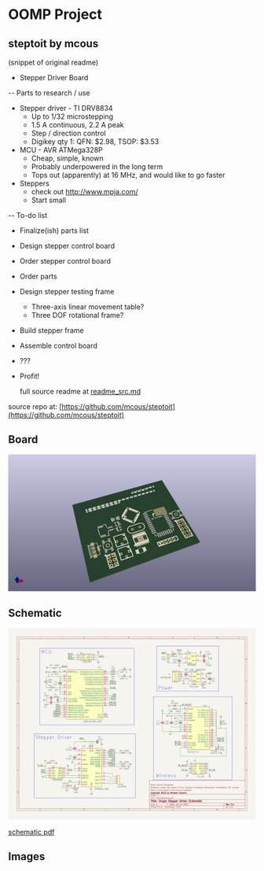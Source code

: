 # OOMP Project  
## steptoit  by mcous  
  
(snippet of original readme)  
  
- Stepper Driver Board  
  
-- Parts to research / use  
* Stepper driver - TI DRV8834  
    * Up to 1/32 microstepping  
    * 1.5 A continuous, 2.2 A peak  
    * Step / direction control  
    * Digikey qty 1: QFN: $2.98, TSOP: $3.53  
* MCU - AVR ATMega328P  
    * Cheap, simple, known  
    * Probably underpowered in the long term  
    * Tops out (apparently) at 16 MHz, and would like to go faster  
* Steppers  
    * check out http://www.mpja.com/  
    * Start small  
  
-- To-do list  
* Finalize(ish) parts list  
* Design stepper control board  
* Order stepper control board  
* Order parts  
* Design stepper testing frame  
    * Three-axis linear movement table?  
    * Three DOF rotational frame?  
* Build stepper frame  
* Assemble control board  
* ???  
* Profit!  
  
  full source readme at [readme_src.md](readme_src.md)  
  
source repo at: [https://github.com/mcous/steptoit](https://github.com/mcous/steptoit)  
## Board  
  
[![working_3d.png](working_3d_600.png)](working_3d.png)  
## Schematic  
  
[![working_schematic.png](working_schematic_600.png)](working_schematic.png)  
  
[schematic pdf](working_schematic.pdf)  
## Images  

